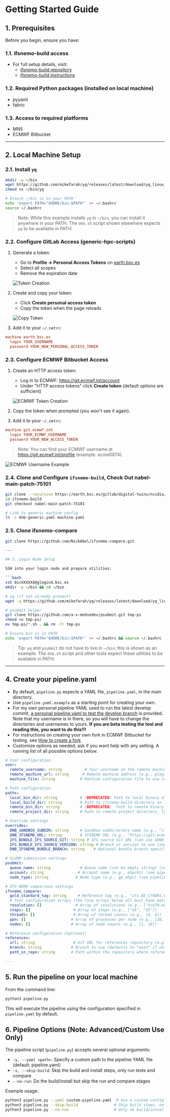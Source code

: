 # Getting Started Guide

## 1. Prerequisites

Before you begin, ensure you have:

### 1.1. ifsnemo-build access
- For full setup details, visit:
  - [ifsnemo-build repository](https://earth.bsc.es/gitlab/digital-twins/nvidia/ifsnemo-build)
  - [ifsnemo-build instructions](https://hackmd.io/@mxKVWCKbQd6NvRm0h72YpQ/SkHOb6FZgg)

### 1.2. Required Python packages (installed on local machine)
- pyyaml
- fabric

### 1.3. Access to required platforms
- MN5
- ECMWF Bitbucket

---

## 2. Local Machine Setup

### 2.1. Install `yq`

```bash
mkdir -p ~/bin
wget https://github.com/mikefarah/yq/releases/latest/download/yq_linux_amd64 -O ~/bin/yq
chmod +x ~/bin/yq

# Ensure ~/bin is in your PATH
echo 'export PATH="$HOME/bin:$PATH"' >> ~/.bashrc
source ~/.bashrc
```

> Note: While this example installs `yq` in `~/bin`, you can install it anywhere in your PATH. The `dnb.sh` script shown elsewhere expects `yq` to be available in PATH.

### 2.2. Configure GitLab Access (generic-hpc-scripts)

1. Generate a token:
   - Go to **Profile → Personal Access Tokens** on [earth.bsc.es](https://earth.bsc.es/gitlab/-/profile/personal_access_tokens)
   - Select all scopes
   - Remove the expiration date

   ![Token Creation](https://github.com/user-attachments/assets/665f5be5-9889-46b5-a77d-6f7a0b396262)

2. Create and copy your token:
   - Click **Create personal access token**
   - Copy the token when the page reloads

   ![Copy Token](https://github.com/user-attachments/assets/4c75d326-fa82-4e7a-a0b8-abfa18fafe02)

3. Add it to your `~/.netrc`:

```ini
machine earth.bsc.es
  login YOUR_USERNAME
  password YOUR_NEW_PERSONAL_ACCESS_TOKEN
```

### 2.3. Configure ECMWF Bitbucket Access

1. Create an HTTP access token:
   - Log in to ECMWF: https://git.ecmwf.int/account
   - Under "HTTP access tokens" click **Create token** (default options are sufficient)

   ![ECMWF Token Creation](https://github.com/user-attachments/assets/ce1a17c2-4e3a-407c-8980-7755a5cecbab)

2. Copy the token when prompted (you won't see it again).

3. Add it to your `~/.netrc`:

```ini
machine git.ecmwf.int
  login YOUR_ECMWF_USERNAME
  password YOUR_NEW_ACCESS_TOKEN
```

> Note: You can find your ECMWF username at https://git.ecmwf.int/profile (example: ecme0874).

   ![ECMWF Username Example](https://github.com/user-attachments/assets/c34813c4-eb30-472d-bd53-ab06ce507fe9)

### 2.4. Clone and Configure `ifsnemo-build`, Check Out nabel-main-patch-75101

```bash
git clone --recursive https://earth.bsc.es/gitlab/digital-twins/nvidia/ifsnemo-build.git
cd ifsnemo-build
git checkout nabel-main-patch-75101

# Link to generic machine config
ln -s dnb-generic.yaml machine.yaml
```

### 2.5. Clone ifsnemo-compare
```bash
git clone https://github.com/NickAbel/ifsnemo-compare.git

---

## 3. Login Node Setup

SSH into your login node and prepare utilities:

```bash
ssh bscXXXXXX@glogin4.bsc.es
mkdir -p ~/bin && cd ~/bin

# yq (if not already present)
wget -q https://github.com/mikefarah/yq/releases/latest/download/yq_linux_amd64 -O ./yq && chmod +x ./yq

# psubmit helper
git clone https://github.com/a-v-medvedev/psubmit.git tmp-ps
chmod +x tmp-ps/
mv tmp-ps/*.sh . && rm -fr tmp-ps

# Ensure bin is in PATH
echo 'export PATH="$HOME/bin:$PATH"' >> ~/.bashrc && source ~/.bashrc
```

> Tip: `yq` and `psubmit` do not have to live in `~/bin`; this is shown as an example. The `dnb.sh` script and other tools expect these utilities to be available in PATH.

---

## 4. Create your pipeline.yaml

- By default, `pipeline.py` expects a YAML file, `pipeline.yaml`, in the main directory.
- Use `pipeline.yaml.example` as a starting point for creating your own.
- For my own personal pipeline YAML used to run the latest develop commit, [a personal pipeline.yaml to test the develop branch](./pipeline-20250521-nabel.yaml) is provided. Note that my username is in there, so you will have to change the directories and usernames to yours. **If you are beta testing the tool and reading this, you want to do this!!!**
- For instructions on creating your own fork in ECMWF Bitbucket for testing, see [How to create a fork](./quickstart.md#how-to-create-a-fork-of-ifssource-on-ecmwf-bitbucket)
- Customize options as needed; ask if you want help with any setting. A running list of all possible options below.

```yaml
# User configuration
user:
  remote_username: string          # Your username on the remote machine (e.g., bscXXXXXX)
  remote_machine_url: string      # Remote machine address (e.g., glogin4.bsc.es)
  machine_file: string           # Machine configuration file to use (e.g., dnb-mn5-gpp.yaml)

# Path configuration
paths:
  local_bin_dir: string          # (DEPRECATED) Path to local binary directory 
  local_build_dir: string        # Path to ifsnemo-build directory on local machine. (Step 2.4)
  remote_bin_dir: string         # (DEPRECATED)  Path to remote binary directory
  remote_project_dir: string     # Path to remote project directory. Typically a subdirectory of your scratch or project space.

# Override settings
overrides:
  DNB_SANDBOX_SUBDIR: string     # Sandbox subdirectory name (e.g., "ifsFOOBAR.SP.CPU.GPP") 
  DNB_IFSNEMO_URL: string        # IFSNEMO URL (e.g., "https://git.ecmwf.int/scm/~ecmeXXXX") (see pipeline-20250521-nabel.yaml and quickstart.md for guidance)
  IFS_BUNDLE_IFS_SOURCE_GIT: string # IFS source Git URL (can use $DNB_IFSNEMO_URL variable) (see pipeline-20250521-nabel.yaml and quickstart.md for guidance)
  IFS_BUNDLE_IFS_SOURCE_VERSION: string # Branch or version to use (see pipeline-20250521-nabel.yaml and quickstart.md for guidance)
  DNB_IFSNEMO_BUNDLE_BRANCH: string    # Optional bundle branch specification (see pipeline-20250521-nabel.yaml and quickstart.md for guidance)

# SLURM submission settings
psubmit:
  queue_name: string             # Queue name (can be empty string) (see pipeline-20250521-nabel.yaml for guidance)
  account: string               # Account name (e.g., ehpc01) (see pipeline-20250521-nabel.yaml for guidance)
  node_type: string            # Node type (e.g., gp_ehpc) (see pipeline-20250521-nabel.yaml for guidance)

# IFS-NEMO comparison settings
ifsnemo_compare:
  gold_standard_tag: string     # Reference tag (e.g., "ifs.DE_CY48R1.0_climateDT_20250521.SP.CPU.GPP") (see https://github.com/kellekai/bsc-ndse/tree/main/references for all available tags)
  # Test configuration arrays (the five arrays below all must have matching lengths)
  resolution: []               # Array of resolutions (e.g., ["tco79-eORCA1", "tco399-eORCA025"])
  steps: []                   # Array of steps (e.g., ["d1", "d1"])
  threads: []                 # Array of thread counts (e.g., [4, 4])
  ppn: []                    # Array of processes per node (e.g., [28, 28])
  nodes: []                  # Array of node counts (e.g., [1, 16])

# Reference configuration (optional)
references:
  url: string                 # Git URL for references repository (e.g https://github.com/kellekai/bsc-ndse/) (see pipeline-20250521-nabel.yaml for guidance)
  branch: string             # Branch to use (defaults to "main" if not specified) (see pipeline-20250521-nabel.yaml for guidance)
  path_in_repo: string       # Path within the repository where references are located (probably "references") (see https://github.com/kellekai/bsc-ndse/tree/main/references and pipeline-20250521-nabel.yaml for guidance)

---
```

## 5. Run the pipeline on your local machine

From the command line:

```bash
python3 pipeline.py
```

This will execute the pipeline using the configuration specified in `pipeline.yaml` by default.

## 6. Pipeline Options (Note: Advanced/Custom Use Only)

The pipeline script (`pipeline.py`) accepts several optional arguments:

- `-y, --yaml <path>`: Specify a custom path to the pipeline YAML file (default: pipeline.yaml)
- `-s, --skip-build`: Skip the build and install steps, only run tests and compare
- `--no-run`: Do the build/install but skip the run and compare stages

Example usage:
```bash
python3 pipeline.py --yaml custom-pipeline.yaml  # Use a custom config file
python3 pipeline.py --skip-build                # Skip build steps, only run tests
python3 pipeline.py --no-run                    # Only do build/install, no tests
